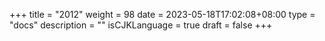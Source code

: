 +++
title = "2012"
weight = 98
date = 2023-05-18T17:02:08+08:00
type = "docs"
description = ""
isCJKLanguage = true
draft = false
+++